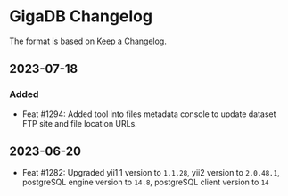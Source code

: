 # GigaDB Changelog

The format is based on [Keep a Changelog](https://keepachangelog.com/en/1.0.0/).

## 2023-07-18

### Added

- Feat #1294: Added tool into files metadata console to update dataset FTP site 
  and file location URLs.

## 2023-06-20

- Feat #1282: Upgraded yii1.1 version to `1.1.28`, yii2 version to `2.0.48.1`, postgreSQL engine version to `14.8`, postgreSQL client version to `14`